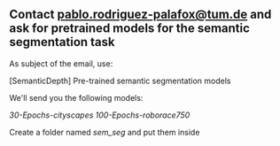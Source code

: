 ## Contact pablo.rodriguez-palafox@tum.de and ask for pretrained models for the semantic segmentation task

As subject of the email, use:

[SemanticDepth] Pre-trained semantic segmentation models

We'll send you the following models:

*30-Epochs-cityscapes*
*100-Epochs-roborace750*

Create a folder named *sem_seg* and put them inside
